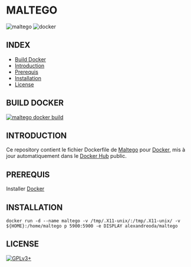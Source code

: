 # MALTEGO

![maltego](https://raw.githubusercontent.com/oda-alexandre/maltego/master/logo-maltego.png) ![docker](https://raw.githubusercontent.com/oda-alexandre/maltego/master/logo-docker.png)


## INDEX

- [Build Docker](#BUILD)
- [Introduction](#INTRODUCTION)
- [Prerequis](#PREREQUIS)
- [Installation](#INSTALLATION)
- [License](#LICENSE)


## BUILD DOCKER

[![maltego docker build](https://img.shields.io/docker/build/alexandreoda/maltego.svg)](https://hub.docker.com/r/alexandreoda/maltego)


## INTRODUCTION

Ce repository contient le fichier Dockerfile de [Maltego](https://www.paterva.com/web7/buy/maltego-clients/maltego-ce.php) pour [Docker](https://www.docker.com), mis à jour automatiquement dans le [Docker Hub](https://hub.docker.com/r/alexandreoda/maltego/) public.


## PREREQUIS

Installer [Docker](https://www.docker.com)


## INSTALLATION

```
docker run -d --name maltego -v /tmp/.X11-unix/:/tmp/.X11-unix/ -v ${HOME}:/home/maltego p 5900:5900 -e DISPLAY alexandreoda/maltego
```


## LICENSE

[![GPLv3+](http://gplv3.fsf.org/gplv3-127x51.png)](https://github.com/oda-alexandre/maltego/blob/master/LICENSE)

